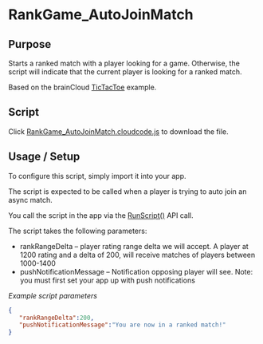 # RankGame_AutoJoinMatch
## Purpose
Starts a ranked match with a player looking for a game. Otherwise, the script will indicate that the current player is looking for a ranked match.

Based on the brainCloud [TicTacToe](https://github.com/getbraincloud/examples-unity) example.

## Script
Click [RankGame_AutoJoinMatch.cloudcode.js](RankGame_AutoJoinMatch.cloudcode.js) to download the file.

## Usage / Setup
To configure this script, simply import it into your app.

The script is expected to be called when a player is trying to auto join an async match.

You call the script in the app via the [RunScript()](https://getbraincloud.com/apidocs/apiref/index.html#capi-script-runscript)  API call.

The script takes the following parameters:

* rankRangeDelta – player rating range delta we will accept. A player at 1200 rating and a delta of 200, will receive matches of players between 1000-1400
* pushNotificationMessage – Notification opposing player will see. Note: you must first set your app up with push notifications

*Example script parameters*
```json
{ 
   "rankRangeDelta":200,
   "pushNotificationMessage":"You are now in a ranked match!"
}
```